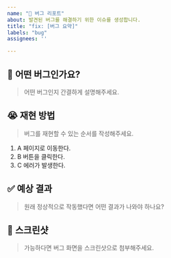 ```yaml
---
name: "🐛 버그 리포트"
about: 발견된 버그를 해결하기 위한 이슈를 생성합니다.
title: "fix: [버그 요약]"
labels: "bug"
assignees: ''

---
```


## 🐛 어떤 버그인가요?
> 어떤 버그인지 간결하게 설명해주세요.

## 😭 재현 방법
> 버그를 재현할 수 있는 순서를 작성해주세요.
1. A 페이지로 이동한다.
2. B 버튼을 클릭한다.
3. C 에러가 발생한다.

## ✅ 예상 결과
> 원래 정상적으로 작동했다면 어떤 결과가 나와야 하나요?

## 📸 스크린샷
> 가능하다면 버그 화면을 스크린샷으로 첨부해주세요.